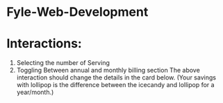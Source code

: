 # Fyle-Web-Development

# Interactions:
1) Selecting the number of Serving
2) Toggling Between annual and monthly billing section
The above interaction should change the details in the card below.
(Your savings with lollipop is the difference between the icecandy and lollipop for a year/month.)
